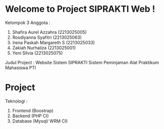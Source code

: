 # Welcome to Project SIPRAKTI Web !

Kelompok 3 
Anggota :
1.	Shafira Aurel Azzahra 	(2213025005)
2.	Rosdiyanna Syafitri 		(2213025063)
3.	Irena Paskah Margareth S 	(2213025033)
4.	Zakiah Nurhaliza 		(2213025001)
5.	Yeni Silvia 			(2213025075)

Judul Project : Website Sistem SIPRAKTI Sistem Peminjaman Alat Praktikum Mahasiswa PTI 


# Project

Teknologi : 

 1. Frontend (Boostrap)
 2. Backend (PHP CI)
 3. Database (Mysql/ WRM CI)
